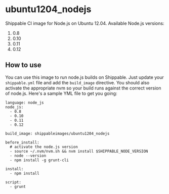 ubuntu1204_nodejs
=================

Shippable CI image for Node.js on Ubuntu 12.04. Available Node.js versions:

1. 0.8
2. 0.10
3. 0.11
4. 0.12

## How to use
You can use this image to run node.js builds on Shippable. Just update your
`shippable.yml` file and add the `build_image` directive. You should also
activate the appropriate nvm so your build runs against the
correct version of node.js. Here's a sample YML file to get you going:

````
language: node_js
node_js:
  - 0.8
  - 0.10
  - 0.11
  - 0.12

build_image: shippableimages/ubuntu1204_nodejs

before_install:
  # activate the node.js version
  - source ~/.nvm/nvm.sh && nvm install $SHIPPABLE_NODE_VERSION
  - node --version
  - npm install -g grunt-cli

install:
  - npm install

script:
  - grunt

````

